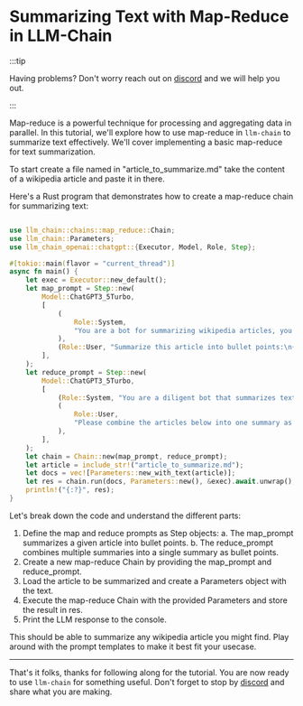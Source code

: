 # Summarizing Text with Map-Reduce in LLM-Chain

:::tip

Having problems? Don't worry reach out on [discord](https://discord.gg/kewN9Gtjt2) and we will help you out.

:::

Map-reduce is a powerful technique for processing and aggregating data in parallel. In this tutorial, we'll explore how to use map-reduce in `llm-chain` to summarize text effectively. We'll cover implementing a basic map-reduce for text summarization.

To start create a file named in "article_to_summarize.md" take the content of a wikipedia article and paste it in there.

Here's a Rust program that demonstrates how to create a map-reduce chain for summarizing text:

```rust

use llm_chain::chains::map_reduce::Chain;
use llm_chain::Parameters;
use llm_chain_openai::chatgpt::{Executor, Model, Role, Step};

#[tokio::main(flavor = "current_thread")]
async fn main() {
    let exec = Executor::new_default();
    let map_prompt = Step::new(
        Model::ChatGPT3_5Turbo,
        [
            (
                Role::System,
                "You are a bot for summarizing wikipedia articles, you are terse and focus on accuracy",
            ),
            (Role::User, "Summarize this article into bullet points:\n{}"),
        ],
    );
    let reduce_prompt = Step::new(
        Model::ChatGPT3_5Turbo,
        [
            (Role::System, "You are a diligent bot that summarizes text"),
            (
                Role::User,
                "Please combine the articles below into one summary as bullet points:\n{}",
            ),
        ],
    );
    let chain = Chain::new(map_prompt, reduce_prompt);
    let article = include_str!("article_to_summarize.md");
    let docs = vec![Parameters::new_with_text(article)];
    let res = chain.run(docs, Parameters::new(), &exec).await.unwrap();
    println!("{:?}", res);
}
```

Let's break down the code and understand the different parts:

1. Define the map and reduce prompts as Step objects:
   a. The map_prompt summarizes a given article into bullet points.
   b. The reduce_prompt combines multiple summaries into a single summary as bullet points.
2. Create a new map-reduce Chain by providing the map_prompt and reduce_prompt.
3. Load the article to be summarized and create a Parameters object with the text.
4. Execute the map-reduce Chain with the provided Parameters and store the result in res.
5. Print the LLM response to the console.

This should be able to summarize any wikipedia article you might find. Play around with the prompt templates to make it best fit your usecase.

---

That's it folks, thanks for following along for the tutorial. You are now ready to use `llm-chain` for something useful. Don't forget to stop by [discord](https://discord.gg/kewN9Gtjt2) and share what you are making.
